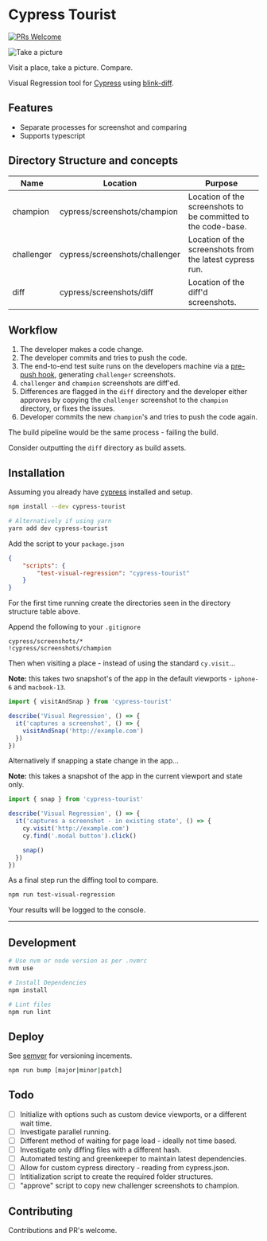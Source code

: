 # Cypress Tourist

[![PRs Welcome](https://img.shields.io/badge/PRs-welcome-brightgreen.svg?style=flat-square)](http://makeapullrequest.com)

![Take a picture](https://media.giphy.com/media/j5E9vHJSjBcDTXe4E4/source.gif)

Visit a place, take a picture. Compare.

Visual Regression tool for [Cypress] using [blink-diff].

## Features

- Separate processes for screenshot and comparing
- Supports typescript

## Directory Structure and concepts

Name | Location | Purpose
--- | --- | ---
champion | cypress/screenshots/champion | Location of the screenshots to be committed to the code-base.
challenger | cypress/screenshots/challenger | Location of the screenshots from the latest cypress run.
diff | cypress/screenshots/diff | Location of the diff'd screenshots.

## Workflow

1. The developer makes a code change.
1. The developer commits and tries to push the code.
1. The end-to-end test suite runs on the developers machine via a [pre-push hook], generating `challenger` screenshots.
1. `challenger` and `champion` screenshots are diff'ed.
1. Differences are flagged in the `diff` directory and the developer either approves by copying the `challenger` screenshot to the `champion` directory, or fixes the issues.
1. Developer commits the new `champion`'s and tries to push the code again.

The build pipeline would be the same process - failing the build.

Consider outputting the `diff` directory as build assets.

## Installation

Assuming you already have [cypress] installed and setup. 

```sh
npm install --dev cypress-tourist

# Alternatively if using yarn
yarn add dev cypress-tourist
```

Add the script to your `package.json`

```json
{
    "scripts": {
        "test-visual-regression": "cypress-tourist"
    }
}
```

For the first time running create the directories seen in the directory structure table above.

Append the following to your `.gitignore`

```
cypress/screenshots/*
!cypress/screenshots/champion
```

Then when visiting a place - instead of using the standard `cy.visit`...

**Note:** this takes two snapshot's of the app in the default viewports - `iphone-6` and `macbook-13`.

```js
import { visitAndSnap } from 'cypress-tourist'

describe('Visual Regression', () => {
  it('captures a screenshot', () => {
    visitAndSnap('http://example.com')
  })
})
```

Alternatively if snapping a state change in the app...

**Note:** this takes a snapshot of the app in the current viewport and state only.

```js
import { snap } from 'cypress-tourist'

describe('Visual Regression', () => {
  it('captures a screenshot - in existing state', () => {
    cy.visit('http://example.com')
    cy.find('.modal button').click()

    snap()
  })
})
```

As a final step run the diffing tool to compare.

```sh
npm run test-visual-regression
```

Your results will be logged to the console.

---

## Development

```sh
# Use nvm or node version as per .nvmrc
nvm use

# Install Dependencies
npm install

# Lint files
npm run lint
```

## Deploy

See [semver] for versioning incements.

```sh
npm run bump [major|minor|patch]
```

## Todo

- [ ] Initialize with options such as custom device viewports, or a different wait time.
- [ ] Investigate parallel running.
- [ ] Different method of waiting for page load - ideally not time based.
- [ ] Investigate only diffing files with a different hash.
- [ ] Automated testing and greenkeeper to maintain latest dependencies.
- [ ] Allow for custom cypress directory - reading from cypress.json.
- [ ] Intitialization script to create the required folder structures.
- [ ] "approve" script to copy new challenger screenshots to champion.

## Contributing

Contributions and PR's welcome.

<!-- MARKDOWN REFERENCES -->

[blink-diff]: https://github.com/yahoo/blink-diff
[cypress]: https://www.cypress.io/
[pre-push hook]: https://github.com/typicode/husky
[semver]: https://semver.org/